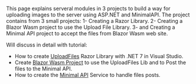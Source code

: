 This page explains serveral modules in 3 projects to build a way for uploading images to the server using ASP.NET and MinimalAPI.
The project contains from 3 small projects:
1- Creating a Razor Library.
2- Creating a Blazor Wasm project to use the Upload File Library.
3- and Creating a Minimal API project to accept the files from Blazor Wasm web site.

Will discuss in detail with tutorial:

* How to create [UploadFiles](https://github.com/mhmd2015/JWTTokenMinimalApi/wiki/Generating-JWT-Token-in-Minimal-API-.NET-7) Razor Library with .NET 7 in Visual Studio.
* Create [Blazor Wasm Project](https://github.com/mhmd2015/JWTTokenMinimalApi/wiki/Create-Blazor-Project-To-Consume-the-Minimal-API-Authentication) to use the UploadFiles Lib and to Post the files to the Minimal API.
* How to create the [Minimal API](https://github.com/mhmd2015/JWTTokenMinimalApi/wiki/Generate-JWT-Token-in-.NET-7) Service to handle files posts.
